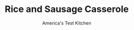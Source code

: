 ---
layout: ../../layouts/MarkdownPostLayout.astro
title: Rice and Sausage Casserole
author: America's Test Kitchen
pubDate: 2023-03-15
description: "Is it a stuffing? A dressing? This surprising dish is neither, but it belongs on the Thanksgiving table."
image_url: https://res.cloudinary.com/hksqkdlah/image/upload/ar_1:1,c_fill,dpr_2.0,f_auto,fl_lossy.progressive.strip_profile,g_faces:auto,q_auto:low,w_344/32006_sfs-rice-and-sausage-casserole-10
tags: ["Side Dishes","American","Rice","Pork","Casseroles","Thanksgiving"]
calories: 3012
protein: 8
carbohydrates: 38
fats: 
fiber: 1
ingredients: ["2 cups, long-grain white rice","8 ounces, bulk pork sausage","2 , onions, chopped fine","1 large, celery rib, minced",", Salt and pepper","2 tablespoons, minced fresh sage","3 , garlic cloves, minced","3 cups, chicken broth","1/2 cup, dry white wine","1/2 cup, heavy cream","1/4 cup, chopped fresh parsley"]
serves: 10
time: "1½ hours"
instructions: ["Adjust oven rack to middle position and heat oven to 350 degrees. Spread rice in 13 by 9-inch baking dish.","Cook sausage in large saucepan over medium-high heat until no longer pink, 4 to 6 minutes, breaking up meat with spoon. Add onions, celery, 1 1/4 teaspoons salt, and 1/2 teaspoon pepper and cook until vegetables are softened, 5 to 7 minutes, scraping up any browned bits. Add sage and garlic and cook until fragrant, about 30 seconds.","Stir in broth, wine, and cream and bring to boil. Once boiling, immediately pour over rice in baking dish. Cover dish tightly with double layer of aluminum foil. Bake until rice is tender, 40 to 45 minutes. Remove from oven and let stand, covered, for 10 minutes. Fluff rice with fork and stir in parsley. Season with salt and pepper to taste. Serve."]
nutrition: ["282 mg Potassium","114 mg Phosphorus","56 mg Calcium","1 mg Iron","33 mg Magnesium","446 mg Sodium","1 mg Zinc","11 g Fat","3 mg Niacin (B3)","4 g Monounsaturated","1 g Polyunsaturated","5 mg Vitamin C","34 mg Cholesterol","4 g Saturated","1 g Fiber","21 µg Folate (food)","2 g Sugars","55 µg Vitamin K","130 g Water","38 g Carbs","21 µg Folate equivalent (total)","8 g Protein","68 µg Vitamin A","301 kcal Energy","3012 calories"]
notes: "Lundberg Organic Long-Grain White Rice is the test kitchen’s favorite long-grain rice. To minimize the loss of liquid through evaporation, transfer the broth mixture to the rice as soon as it comes to a boil."
---
